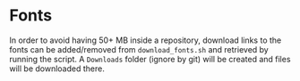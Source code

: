 # Fonts

In order to avoid having 50+ MB inside a repository, download links to the fonts can be added/removed from `download_fonts.sh` and retrieved by running the script. A `Downloads` folder (ignore by git) will be created and files will be downloaded there.
